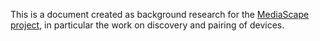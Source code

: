 This is a document created as background research for the [MediaScape 
project](http://mediascapeproject.eu), in particular the work on 
discovery and pairing of devices.

